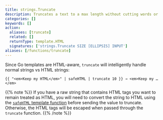 ```yaml
---
title: strings.Truncate
description: Truncates a text to a max length without cutting words or leaving unclosed HTML tags.
categories: []
keywords: []
action:
  aliases: [truncate]
  related: []
  returnType: template.HTML
  signatures: ['strings.Truncate SIZE [ELLIPSIS] INPUT']
aliases: [/functions/truncate]
---
```


Since Go templates are HTML-aware, `truncate` will intelligently handle normal strings vs HTML strings:

```go-html-template
{{ "<em>Keep my HTML</em>" | safeHTML | truncate 10 }} → <em>Keep my …</em>
```

{{% note %}}
If you have a raw string that contains HTML tags you want to remain treated as HTML, you will need to convert the string to HTML using the [`safeHTML` template function](/functions/safe/html) before sending the value to truncate. Otherwise, the HTML tags will be escaped when passed through the `truncate` function.
{{% /note %}}
